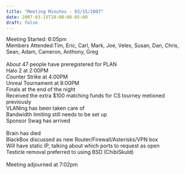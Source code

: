 ```yaml
---
title: "Meeting Minutes - 03/15/2007"
date: 2007-03-15T18:00:00-05:00
draft: false
---
```


Meeting Started: 6:05pm<br />
Members Attended:Tim, Eric, Carl, Mark, Joe, Velex, Susan, Dan, Chris, Sean, Adam, Cameron, Anthony, Greg<br />
<br />
About 47 people have preregistered for PLAN<br />
Halo 2 at 2:00PM<br />
Counter Strike at 4:00PM<br />
Unreal Tournament at 8:00PM<br />
Finals at the end of the night<br />
Received the extra $100 matching funds for CS tourney metioned previously<br />
VLANing has been taken care of<br />
Bandwidth limiting still needs to be set up<br />
Sponsor Swag has arrived<br />
<br />
Brain has died<br />
BlackBox discussed as new Router/Firewall/Asterisks/VPN box<br />
Will have static IP, talking about which ports to request as open<br />
Testicle removal preferred to using BSD (ChibiSkuld)<br />
<br />
Meeting adjourned at 7:02pm